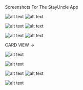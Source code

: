 Screenshots For The StayUncle App


![alt text](screenshots/img1.png "Main Activity")               ![alt text](screenshots/img2.png "Main Activity") 



![alt text](screenshots/img3.png "Main Activity")               ![alt text](screenshots/img4.png "Main Activity") 



![alt text](screenshots/img6.png "Main Activity")               ![alt text](screenshots/img10.png "Main Activity") 


CARD VIEW ->

![alt text](screenshots/img5.png "Main Activity")      

![alt text](screenshots/img7.png "Main Activity") 



![alt text](screenshots/img8.png "Main Activity")             ![alt text](screenshots/img9.png "Main Activity") 


![alt text](screenshots/gif.gif "Main Activity") 
